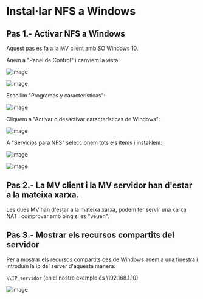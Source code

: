 # Instal·lar NFS a Windows

## Pas 1.- Activar NFS a Windows

Aquest pas es fa a la MV client amb SO Windows 10.

Anem a "Panel de Control" i canviem la vista:

![image](https://github.com/XaSaFa/MP04/assets/110727546/5e732a37-b495-4c98-aa57-f4c25073bb15)

![image](https://github.com/XaSaFa/MP04/assets/110727546/f4a91ee1-d6cc-44ca-8967-c51721088c8a)

Escollim "Programas y características":

![image](https://github.com/XaSaFa/MP04/assets/110727546/dfcce148-ae75-43e4-8da1-549a3c6d7b83)

Cliquem a "Activar o desactivar características de Windows":

![image](https://github.com/XaSaFa/MP04/assets/110727546/6ce765fb-ae32-4423-b622-5558e229bec5)

A "Servicios para NFS" seleccionem tots els ítems i instal·lem:

![image](https://github.com/XaSaFa/MP04/assets/110727546/11727ad5-fc49-4568-82fe-2effcb19a41f)

![image](https://github.com/XaSaFa/MP04/assets/110727546/63d6eb44-3493-4a57-80be-b55d3776a4e1)

## Pas 2.- La MV client i la MV servidor han d'estar a la mateixa xarxa.

Les dues MV han d'estar a la mateixa xarxa, podem fer servir una xarxa NAT i comprovar amb ping si es "veuen".

## Pas 3.- Mostrar els recursos compartits del servidor

Per a mostrar els recursos compartits des de Windows anem a una finestra i introduïn la ip del server d'aquesta manera:

```\\IP_servidor``` (en el nostre exemple és \\192.168.1.10)

![image](https://github.com/XaSaFa/MP04/assets/110727546/2585f4b3-b988-4ebf-8932-faf9e71ce27d)

